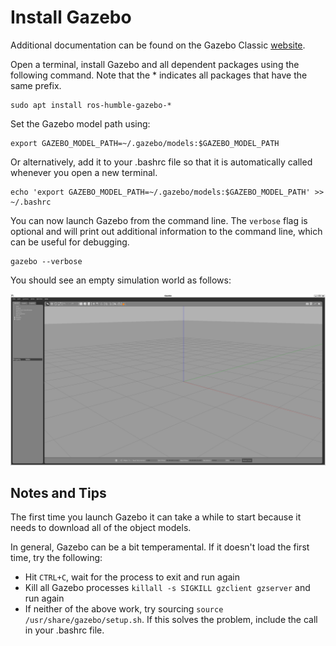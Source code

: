# Install Gazebo

Additional documentation can be found on the Gazebo Classic [website](https://classic.gazebosim.org/tutorials?tut=ros2_installing&cat=connect_ros).

Open a terminal, install Gazebo and all dependent packages using the following command. Note that the * indicates all packages that have the same prefix.

```
sudo apt install ros-humble-gazebo-*
```

Set the Gazebo model path using:

```
export GAZEBO_MODEL_PATH=~/.gazebo/models:$GAZEBO_MODEL_PATH
```

Or alternatively, add it to your .bashrc file so that it is automatically called whenever you open a new terminal.

```
echo 'export GAZEBO_MODEL_PATH=~/.gazebo/models:$GAZEBO_MODEL_PATH' >> ~/.bashrc
```

You can now launch Gazebo from the command line. The `verbose` flag is optional and will print out additional information to the command line, which can be useful for debugging.

```
gazebo --verbose
```

You should see an empty simulation world as follows:

![](resources/gazebo_install0.png)

## Notes and Tips

The first time you launch Gazebo it can take a while to start because it needs to download all of the object models.

In general, Gazebo can be a bit temperamental. If it doesn't load the first time, try the following:

* Hit `CTRL+C`, wait for the process to exit and run again
* Kill all Gazebo processes `killall -s SIGKILL gzclient gzserver` and run again
* If neither of the above work, try sourcing `source /usr/share/gazebo/setup.sh`. If this solves the problem, include the call in your .bashrc file.
